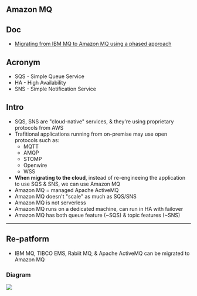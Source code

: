 ## Amazon MQ

## Doc
* [Migrating from IBM MQ to Amazon MQ using a phased approach](https://aws.amazon.com/blogs/compute/migrating-from-ibm-mq-to-amazon-mq-using-a-phased-approach/)

## Acronym
* SQS - Simple Queue Service
* HA - High Availability
* SNS - Simple Notification Service

## Intro
* SQS, SNS are "cloud-native" services, & they're using proprietary protocols from AWS
* Trafitional applications running from on-premise may use open protocols such as:
  * MQTT
  * AMQP
  * STOMP
  * Openwire
  * WSS
* **When migrating to the cloud**, instead of re-engineeing the application to use SQS & SNS, we can use Amazon MQ
* Amazon MQ = managed Apache ActiveMQ
* Amazon MQ doesn't "scale" as much as SQS/SNS
* Amazon MQ is not serverless
* Amazon MQ runs on a dedicated machine, can run in HA with failover
* Amazon MQ has both queue feature (~SQS) & topic features (~SNS)

---

## Re-patform
* IBM MQ, TIBCO EMS, Rabiit MQ, & Apache ActiveMQ can be migrated to Amazon MQ

### Diagram
[<img src="https://i.imgur.com/V69R8dz.png">](https://i.imgur.com/V69R8dz.png)

